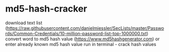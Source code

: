 # md5-hash-cracker

download text list (https://raw.githubusercontent.com/danielmiessler/SecLists/master/Passwords/Common-Credentials/10-million-password-list-top-1000000.txt)
convert word to md5 hash value (https://www.md5hashgenerator.com) or enter already known md5 hash value
run in terminal - crack hash values
